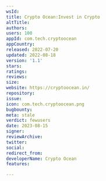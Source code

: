 ```yaml
---
wsId: 
title: Crypto Ocean:Invest in Crypto
altTitle: 
authors: 
users: 100
appId: com.tech.cryptoocean
appCountry: 
released: 2022-07-20
updated: 2022-08-18
version: '1.1'
stars: 
ratings: 
reviews: 
size: 
website: https://cryptoocean.in/
repository: 
issue: 
icon: com.tech.cryptoocean.png
bugbounty: 
meta: stale
verdict: fewusers
date: 2023-08-15
signer: 
reviewArchive: 
twitter: 
social: 
redirect_from: 
developerName: Crypto Ocean
features: 

---
```


